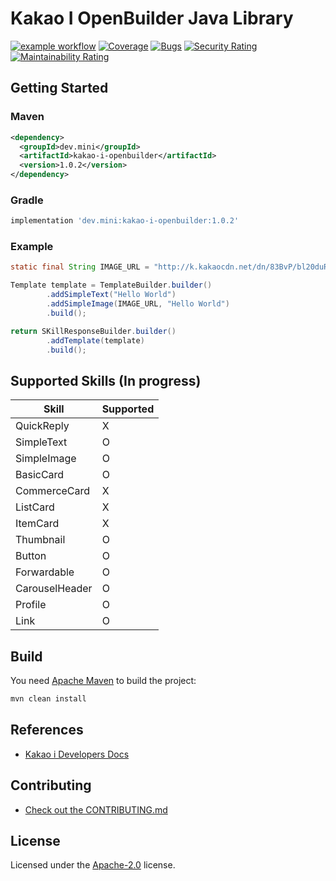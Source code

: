 # Kakao I OpenBuilder Java Library
[![example workflow](https://github.com/Sejong-OSS/Kakao_I_OpenBuilder_Library/actions/workflows/build.yml/badge.svg)](https://github.com/Sejong-OSS/Kakao_I_OpenBuilder_Library/actions/workflows/build.yml) [![Coverage](https://sonarcloud.io/api/project_badges/measure?project=Sejong-OSS_Kakao_I_OpenBuilder_Library&metric=coverage)](https://sonarcloud.io/summary/new_code?id=Sejong-OSS_Kakao_I_OpenBuilder_Library) [![Bugs](https://sonarcloud.io/api/project_badges/measure?project=Sejong-OSS_Kakao_I_OpenBuilder_Library&metric=bugs)](https://sonarcloud.io/summary/new_code?id=Sejong-OSS_Kakao_I_OpenBuilder_Library) [![Security Rating](https://sonarcloud.io/api/project_badges/measure?project=Sejong-OSS_Kakao_I_OpenBuilder_Library&metric=security_rating)](https://sonarcloud.io/summary/new_code?id=Sejong-OSS_Kakao_I_OpenBuilder_Library) [![Maintainability Rating](https://sonarcloud.io/api/project_badges/measure?project=Sejong-OSS_Kakao_I_OpenBuilder_Library&metric=sqale_rating)](https://sonarcloud.io/summary/new_code?id=Sejong-OSS_Kakao_I_OpenBuilder_Library)

## Getting Started
### Maven
```xml
<dependency>
  <groupId>dev.mini</groupId>
  <artifactId>kakao-i-openbuilder</artifactId>
  <version>1.0.2</version>
</dependency>
```
### Gradle
```groovy
implementation 'dev.mini:kakao-i-openbuilder:1.0.2'
```

### Example

```java
static final String IMAGE_URL = "http://k.kakaocdn.net/dn/83BvP/bl20duRC1Q1/lj3JUcmrzC53YIjNDkqbWK/i_6piz1p.jpg";

Template template = TemplateBuilder.builder()
        .addSimpleText("Hello World")
        .addSimpleImage(IMAGE_URL, "Hello World")
        .build();

return SKillResponseBuilder.builder()
        .addTemplate(template)
        .build();
```

## Supported Skills (In progress)
Skill |  Supported
-- | -- 
QuickReply | X
SimpleText | O
SimpleImage | O
BasicCard | O
CommerceCard | X
ListCard | X
ItemCard | X
Thumbnail | O
Button | O
Forwardable | O
CarouselHeader | O
Profile | O
Link | O
</td>
</tr>
</table>

## Build
You need [Apache Maven](http://maven.apache.org/) to build the project:

```bash
mvn clean install
```

## References
- [Kakao i Developers Docs](https://i.kakao.com/docs/getting-started-overview)

## Contributing
- [Check out the CONTRIBUTING.md](https://github.com/ossmini/Kakao_I_OpenBuilder_Library/blob/develop/CONTRIBUTING.md)

## License
Licensed under the [Apache-2.0](https://github.com/ossmini/Kakao_I_OpenBuilder_Library/blob/main/LICENSE) license.
